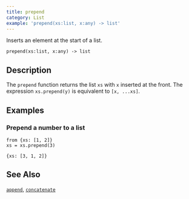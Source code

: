 ```yaml
---
title: prepend
category: List
example: 'prepend(xs:list, x:any) -> list'
---
```



Inserts an element at the start of a list.

```tql
prepend(xs:list, x:any) -> list
```

## Description

The `prepend` function returns the list `xs` with `x` inserted at the front.
The expression `xs.prepend(y)` is equivalent to `[x, ...xs]`.

## Examples

### Prepend a number to a list

```tql
from {xs: [1, 2]}
xs = xs.prepend(3)
```

```tql
{xs: [3, 1, 2]}
```

## See Also

[`append`](/reference/functions/append),
[`concatenate`](/reference/functions/concatenate)

